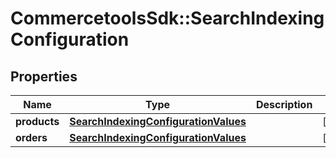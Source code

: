 # CommercetoolsSdk::SearchIndexingConfiguration

## Properties
Name | Type | Description | Notes
------------ | ------------- | ------------- | -------------
**products** | [**SearchIndexingConfigurationValues**](SearchIndexingConfigurationValues.md) |  | [optional] 
**orders** | [**SearchIndexingConfigurationValues**](SearchIndexingConfigurationValues.md) |  | [optional] 

